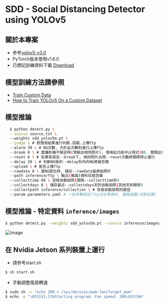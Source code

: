 # SDD - Social Distancing Detector using YOLOv5


## 關於本專案 
- 參考[yolov5-v3.0](https://github.com/ultralytics/yolov5/releases/tag/v3.0)
- PyTorch版本使用v1.6.0
- 已標記訓練資料下載 [Download](https://drive.google.com/file/d/1OEbeqyI26DzSdgctYCRHIo1oYcNXEjh6/view?usp=sharing)


## 模型訓練方法請參照 
- [Train Custom Data](https://github.com/ultralytics/yolov5/wiki/Train-Custom-Data)
- [How to Train YOLOv5 On a Custom Dataset](https://blog.roboflow.com/how-to-train-yolov5-on-a-custom-dataset/)


## 模型推論
```bash
  $ python detect.py \
  --source source.txt \  
  --weights sdd_yolov5m.pt \
  --judge \ # 對預測結果進行判斷.回報.上傳ftp
  --alarm 30 \ # NG次數, 大於此次數則進行上傳ftp
  --break 0 \ # 當攝影機不穩定時(常輸出相同照片), 使用此功能中止程式(0). 關閉此功能可增加效能
  --reset 6 \ # 如果有設定--break下, 相同照片出現--reset次數將關閉停止運行 
  --delay 20 \ # 判斷NG後的--delay秒內的NG將被忽略
  --upload \ # 是否上傳ftp
  --rawdata 8 \ 當NG發生時, 儲存--rawdata張原始照片
  --path inference/ftp \ 輸出(推論)資料存放目錄
  --collecttime 90 \ 定時自動拍照(間隔--collecttime秒) 
  --collectdays 8 \ 儲存最近--collectdays天的自動拍照(其他天則刪除)
  --collectpath inference/collection \ # 存放自動拍照的路徑
  --param parameters.yaml # 一些參數設定(ftp位址等資料, 畫面遮蔽/切割位置)
```


## 模型推論 - 特定資料 `inference/images`
```bash
$ python detect.py --weights sdd_yolov5m.pt --source inference/images
```
![image](https://user-images.githubusercontent.com/53622566/120078385-eeb5d280-c0e1-11eb-829e-5c7b6de5681a.png)


## 在 Nvidia Jetson 系列裝置上運行

- 請參考start.sh 
```bash
$ sh start.sh
```

- 手動調整風扇轉速
```bash
$ sudo sh -c "echo 200 > /sys/devices/pwm-fan/target_pwm"
$ echo -e "\033[41;37mStarting program. Fan speed: 200\033[0m"
```



